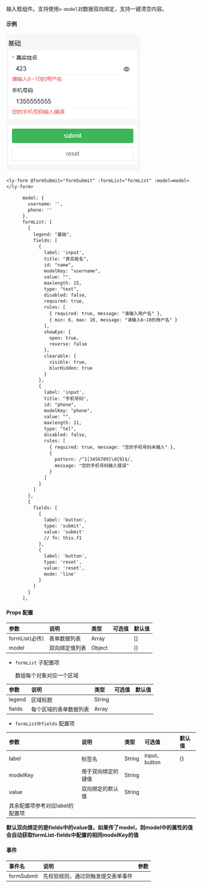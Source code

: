  输入框组件。支持使用`v-model`对数据双向绑定，支持一键清空内容。 

#### 示例

![button](../img/form.png)

```
<ly-form @formSubmit="formSubmit" :formList="formList" :model=model></ly-form>
```



```
	  model: {
        username: '',
        phone: ''
      },
      formList: [
        {
          legend: "基础",
          fields: [
            {
              label: 'input',
              title: "真实姓名",
              id: "name",
              modelKey: "username",
              value: "",
              maxlength: 15,
              type: "text",
              disabled: false,
              required: true,
              rules: [
                { required: true, message: "请输入用户名" },
                { min: 6, max: 10, message: "请输入6~10的用户名" }
              ],
              showEye: {
                open: true,
                reverse: false
              },
              clearable: {
                visible: true,
                blurHidden: true
              }
            },
            {
              label: 'input',
              title: "手机号码",
              id: "phone",
              modelKey: "phone",
              value: "",
              maxlength: 11,
              type: "tel",
              disabled: false,
              rules: [
                { required: true, message: "您的手机号码未输入" },
                {
                  pattern: /^1[3456789]\d{9}$/,
                  message: "您的手机号码输入错误"
                }
              ]
            }
          ]
        },
        {
          fields: [
            {
              label: 'button',
              type: 'submit',
              value: 'submit'
              // fn: this.f1
            },
            {
              label: 'button',
              type: 'reset',
              value: 'reset',
              mode: 'line'
            }
          ]
        }
      ],
```





#### Props 配置

| 参数           | 说明           | 类型   | 可选值 | 默认值 |
| :------------- | :------------- | :----- | :----- | :----- |
| formList(必传) | 表单数据列表   | Array  |        | []     |
| model          | 双向绑定值列表 | Object |        | {}     |

- `formList` 子配置项

  数组每个对象对应一个区域

| 参数   | 说明                   | 类型   | 可选值 | 默认值 |
| :----- | :--------------------- | :----- | :----- | :----- |
| legend | 区域标题               | String |        |        |
| fields | 每个区域的表单数据列表 | Array  |        |        |

- `formList中fields` 配置项

| 参数                            | 说明               | 类型   | 可选值        | 默认值 |
| :------------------------------ | :----------------- | :----- | :------------ | :----- |
| label                           | 标签名             | String | input、button | {}     |
| modelKey                        | 用于双向绑定的键值 | String |               |        |
| value                           | 双向绑定的默认值   | String |               |        |
| 其余配置项参考对应label的配置项 |                    |        |               |        |

**默认双向绑定的是fields中的value值，如果传了model，则model中的属性的值会自动获取formList-fields中配置的相同modelKey的值**

#### 事件

| 事件名     | 说明                               | 参数 |
| :--------- | :--------------------------------- | :--- |
| formSubmit | 先校验规则，通过则触发提交表单事件 |      |

